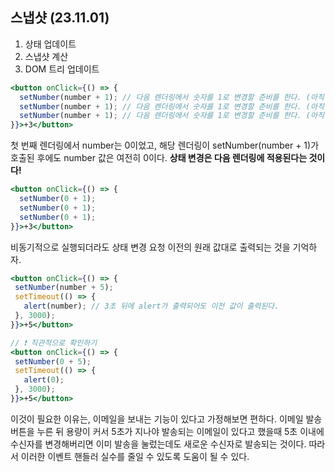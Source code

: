 ## 스냅샷 (23.11.01)

1. 상태 업데이트
2. 스냅샷 계산
3. DOM 트리 업데이트

```jsx
<button onClick={() => {
  setNumber(number + 1); // 다음 렌더링에서 숫자를 1로 변경할 준비를 한다. (아직 렌더링 전)
  setNumber(number + 1); // 다음 렌더링에서 숫자를 1로 변경할 준비를 한다. (아직 렌더링 전)
  setNumber(number + 1); // 다음 렌더링에서 숫자를 1로 변경할 준비를 한다. (아직 렌더링 전)
}}>+3</button>
```

첫 번째 렌더링에서 number는 0이었고, 해당 렌더링이 setNumber(number + 1)가 호출된 후에도 number 값은 여전히 0이다. **상태 변경은 다음 렌더링에 적용된다는 것이다!**

```jsx
<button onClick={() => {
  setNumber(0 + 1);
  setNumber(0 + 1);
  setNumber(0 + 1);
}}>+3</button>
```

비동기적으로 실행되더라도 상태 변경 요청 이전의 원래 값대로 출력되는 것을 기억하자.

```jsx
<button onClick={() => {
 setNumber(number + 5);
 setTimeout(() => {
   alert(number); // 3초 뒤에 alert가 출력되어도 이전 값이 출력된다.
 }, 3000);
}}>+5</button>

// ❗ 직관적으로 확인하기
<button onClick={() => {
 setNumber(0 + 5);
 setTimeout(() => {
   alert(0);
 }, 3000);
}}>+5</button>
```

이것이 필요한 이유는, 이메일을 보내는 기능이 있다고 가정해보면 편하다.
이메일 발송 버튼을 누른 뒤 용량이 커서 5초가 지나야 발송되는 이메일이 있다고 했을때 5초 이내에 수신자를 변경해버리면 이미 발송을 눌렀는데도 새로운 수신자로 발송되는 것이다.
따라서 이러한 이벤트 핸들러 실수를 줄일 수 있도록 도움이 될 수 있다.